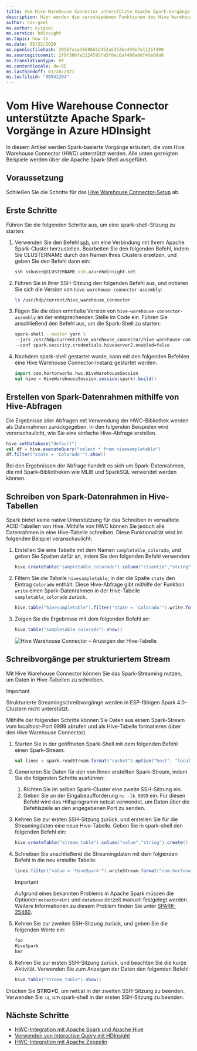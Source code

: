 ```yaml
---
title: Vom Hive Warehouse Connector unterstützte Apache Spark-Vorgänge in Azure HDInsight
description: Hier werden die verschiedenen Funktionen des Hive Warehouse Connector in Azure HDInsight vorgestellt.
author: nis-goel
ms.author: nisgoel
ms.service: hdinsight
ms.topic: how-to
ms.date: 05/22/2020
ms.openlocfilehash: 20567a1e38686b5d452a5353bc459e7e1125f499
ms.sourcegitcommit: 2f9f306fa5224595fa5f8ec6af498a0df4de08a8
ms.translationtype: HT
ms.contentlocale: de-DE
ms.lasthandoff: 01/28/2021
ms.locfileid: "98941294"
---
```

# <a name="apache-spark-operations-supported-by-hive-warehouse-connector-in-azure-hdinsight"></a>Vom Hive Warehouse Connector unterstützte Apache Spark-Vorgänge in Azure HDInsight

In diesem Artikel werden Spark-basierte Vorgänge erläutert, die vom Hive Warehouse Connector (HWC) unterstützt werden. Alle unten gezeigten Beispiele werden über die Apache Spark-Shell ausgeführt.

## <a name="prerequisite"></a>Voraussetzung

Schließen Sie die Schritte für das [Hive Warehouse Connector-Setup](./apache-hive-warehouse-connector.md#hive-warehouse-connector-setup) ab.

## <a name="getting-started"></a>Erste Schritte

Führen Sie die folgenden Schritte aus, um eine spark-shell-Sitzung zu starten:

1. Verwenden Sie den Befehl [ssh](../hdinsight-hadoop-linux-use-ssh-unix.md), um eine Verbindung mit Ihrem Apache Spark-Cluster herzustellen. Bearbeiten Sie den folgenden Befehl, indem Sie CLUSTERNAME durch den Namen Ihres Clusters ersetzen, und geben Sie den Befehl dann ein:

    ```cmd
    ssh sshuser@CLUSTERNAME-ssh.azurehdinsight.net
    ```

1. Führen Sie in Ihrer SSH-Sitzung den folgenden Befehl aus, und notieren Sie sich die Version von `hive-warehouse-connector-assembly`:

    ```bash
    ls /usr/hdp/current/hive_warehouse_connector
    ```

1. Fügen Sie die oben ermittelte Version von `hive-warehouse-connector-assembly` an der entsprechenden Stelle im Code ein. Führen Sie anschließend den Befehl aus, um die Spark-Shell zu starten:

    ```bash
    spark-shell --master yarn \
    --jars /usr/hdp/current/hive_warehouse_connector/hive-warehouse-connector-assembly-<STACK_VERSION>.jar \
    --conf spark.security.credentials.hiveserver2.enabled=false
    ```

1. Nachdem spark-shell gestartet wurde, kann mit den folgenden Befehlen eine Hive Warehouse Connector-Instanz gestartet werden:

    ```scala
    import com.hortonworks.hwc.HiveWarehouseSession
    val hive = HiveWarehouseSession.session(spark).build()
    ```

## <a name="creating-spark-dataframes-using-hive-queries"></a>Erstellen von Spark-Datenrahmen mithilfe von Hive-Abfragen

Die Ergebnisse aller Abfragen mit Verwendung der HWC-Bibliothek werden als Datenrahmen zurückgegeben. In den folgenden Beispielen wird veranschaulicht, wie Sie eine einfache Hive-Abfrage erstellen.

```scala
hive.setDatabase("default")
val df = hive.executeQuery("select * from hivesampletable")
df.filter("state = 'Colorado'").show()
```

Bei den Ergebnissen der Abfrage handelt es sich um Spark-Datenrahmen, die mit Spark-Bibliotheken wie MLIB und SparkSQL verwendet werden können.

## <a name="writing-out-spark-dataframes-to-hive-tables"></a>Schreiben von Spark-Datenrahmen in Hive-Tabellen

Spark bietet keine native Unterstützung für das Schreiben in verwaltete ACID-Tabellen von Hive. Mithilfe von HWC können Sie jedoch alle Datenrahmen in eine Hive-Tabelle schreiben. Diese Funktionalität wird im folgenden Beispiel veranschaulicht:

1. Erstellen Sie eine Tabelle mit dem Namen `sampletable_colorado`, und geben Sie Spalten dafür an, indem Sie den folgenden Befehl verwenden:

    ```scala
    hive.createTable("sampletable_colorado").column("clientid","string").column("querytime","string").column("market","string").column("deviceplatform","string").column("devicemake","string").column("devicemodel","string").column("state","string").column("country","string").column("querydwelltime","double").column("sessionid","bigint").column("sessionpagevieworder","bigint").create()
    ```

1. Filtern Sie die Tabelle `hivesampletable`, in der die Spalte `state` den Eintrag `Colorado` enthält. Diese Hive-Abfrage gibt mithilfe der Funktion `write` einen Spark-Datenrahmen in der Hive-Tabelle `sampletable_colorado` zurück.

    ```scala
    hive.table("hivesampletable").filter("state = 'Colorado'").write.format("com.hortonworks.spark.sql.hive.llap.HiveWarehouseConnector").mode("append").option("table","sampletable_colorado").save()
    ```

1. Zeigen Sie die Ergebnisse mit dem folgenden Befehl an:

    ```scala
    hive.table("sampletable_colorado").show()
    ```
    
    ![Hive Warehouse Connector – Anzeigen der Hive-Tabelle](./media/apache-hive-warehouse-connector/hive-warehouse-connector-show-hive-table.png)


## <a name="structured-streaming-writes"></a>Schreibvorgänge per strukturiertem Stream

Mit Hive Warehouse Connector können Sie das Spark-Streaming nutzen, um Daten in Hive-Tabellen zu schreiben.

> [!IMPORTANT]
> Strukturierte Streamingschreibvorgänge werden in ESP-fähigen Spark 4.0-Clustern nicht unterstützt.

Mithilfe der folgenden Schritte können Sie Daten aus einem Spark-Stream vom localhost-Port 9999 abrufen und als Hive-Tabelle formatieren (über den Hive Warehouse Connector).

1. Starten Sie in der geöffneten Spark-Shell mit dem folgenden Befehl einen Spark-Stream:

    ```scala
    val lines = spark.readStream.format("socket").option("host", "localhost").option("port",9999).load()
    ```

1. Generieren Sie Daten für den von Ihnen erstellten Spark-Stream, indem Sie die folgenden Schritte ausführen:
    1. Richten Sie im selben Spark-Cluster eine zweite SSH-Sitzung ein.
    1. Geben Sie an der Eingabeaufforderung `nc -lk 9999` ein: Für diesen Befehl wird das Hilfsprogramm netcat verwendet, um Daten über die Befehlszeile an den angegebenen Port zu senden.

1. Kehren Sie zur ersten SSH-Sitzung zurück, und erstellen Sie für die Streamingdaten eine neue Hive-Tabelle. Geben Sie in spark-shell den folgenden Befehl ein:

    ```scala
    hive.createTable("stream_table").column("value","string").create()
    ```

1. Schreiben Sie anschließend die Streamingdaten mit dem folgenden Befehl in die neu erstellte Tabelle:

    ```scala
    lines.filter("value = 'HiveSpark'").writeStream.format("com.hortonworks.spark.sql.hive.llap.streaming.HiveStreamingDataSource").option("database", "default").option("table","stream_table").option("metastoreUri",spark.conf.get("spark.datasource.hive.warehouse.metastoreUri")).option("checkpointLocation","/tmp/checkpoint1").start()
    ```

    >[!Important]
    > Aufgrund eines bekannten Problems in Apache Spark müssen die Optionen `metastoreUri` und `database` derzeit manuell festgelegt werden. Weitere Informationen zu diesem Problem finden Sie unter [SPARK-25460](https://issues.apache.org/jira/browse/SPARK-25460).

1. Kehren Sie zur zweiten SSH-Sitzung zurück, und geben Sie die folgenden Werte ein:

    ```bash
    foo
    HiveSpark
    bar
    ```

1. Kehren Sie zur ersten SSH-Sitzung zurück, und beachten Sie die kurze Aktivität. Verwenden Sie zum Anzeigen der Daten den folgenden Befehl:

    ```scala
    hive.table("stream_table").show()
    ```

Drücken Sie **STRG+C**, um netcat in der zweiten SSH-Sitzung zu beenden. Verwenden Sie `:q`, um spark-shell in der ersten SSH-Sitzung zu beenden.

## <a name="next-steps"></a>Nächste Schritte

* [HWC-Integration mit Apache Spark und Apache Hive](./apache-hive-warehouse-connector.md)
* [Verwenden von Interactive Query mit HDInsight](./apache-interactive-query-get-started.md)
* [HWC-Integration mit Apache Zeppelin](./apache-hive-warehouse-connector-zeppelin.md)
